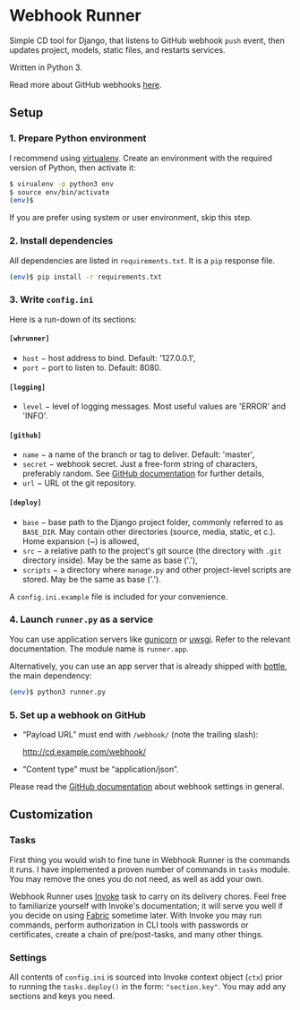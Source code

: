 # Webhook Runner

Simple CD tool for Django, that listens to GitHub webhook `push` event, then
updates project, models, static files, and restarts services.

Written in Python 3.

Read more about GitHub webhooks [here](https://developer.github.com/webhooks/).

## Setup

### 1. Prepare Python environment

I recommend using [virtualenv](https://virtualenv.pypa.io/). Create an
environment with the required version of Python, then activate it:

```bash
$ virualenv -p python3 env
$ source env/bin/activate
(env)$
```

If you are prefer using system or user environment, skip this step.

### 2. Install dependencies

All dependencies are listed in `requirements.txt`. It is a `pip` response
file.

```bash
(env)$ pip install -r requirements.txt
```

### 3. Write `config.ini`

Here is a run-down of its sections:

#### `[whrunner]`
- `host` − host address to bind. Default: '127.0.0.1',
- `port` − port to listen to. Default: 8080.

#### `[logging]`
- `level` − level of logging messages. Most useful values are 'ERROR' and
'INFO'.

#### `[github]`
- `name` − a name of the branch or tag to deliver. Default: 'master',
- `secret` − webhook secret. Just a free-form string of characters,
preferably random. See
[GitHub documentation](https://developer.github.com/webhooks/creating/#setting-up-a-webhook)
for further details,
- `url` − URL ot the git repository.

#### `[deploy]`
- `base` − base path to the Django project folder, commonly referred to as
`BASE_DIR`. May contain other directories (source, media, static, et c.).
Home expansion (~) is allowed,
- `src` − a relative path to the project's git source (the directory with
`.git` directory inside). May be the same as base ('.'),
- `scripts` − a directory where `manage.py` and other project-level scripts
are stored. May be the same as base ('.').

A `config.ini.example` file is included for your convenience.

### 4. Launch `runner.py` as a service

You can use application servers like [gunicorn](https://gunicorn.org/) or
[uwsgi](https://uwsgi-docs.readthedocs.io/). Refer to the relevant
documentation. The module name is `runner.app`.

Alternatively, you can use an app server that is already shipped with
[bottle](https://bottlepy.org/), the main dependency:

```bash
(env)$ python3 runner.py
```

### 5. Set up a webhook on GitHub

- “Payload URL” must end with `/webhook/` (note the trailing slash):

  http://cd.example.com/webhook/

- “Content type” must be “application/json”.

Please read the [GitHub
documentation](https://developer.github.com/webhooks/creating/#setting-up-a-webhook)
about webhook settings in general.

## Customization

### Tasks

First thing you would wish to fine tune in Webhook Runner is the commands
it runs. I have implemented a proven number of commands in `tasks` module.
You may remove the ones you do not need, as well as add your own.

Webhook Runner uses [Invoke](http://docs.pyinvoke.org/) task to carry on
its delivery chores. Feel free to familiarize yourself with Invoke's
documentation; it will serve you well if you decide on using
[Fabric](https://www.fabfile.org/) sometime later. With Invoke you may run
commands, perform authorization in CLI tools with passwords or
certificates, create a chain of pre/post-tasks, and many other things.

### Settings

All contents of `config.ini` is sourced into Invoke context object (`ctx`)
prior to running the `tasks.deploy()` in the form: `"section.key"`.
You may add any sections and keys you need.
